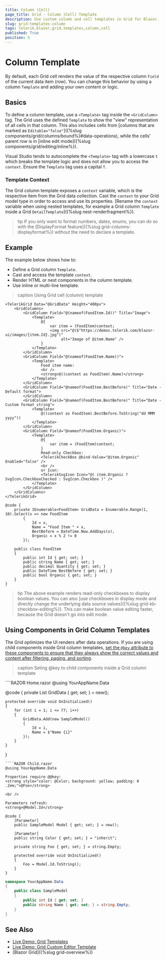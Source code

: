 ```yaml
---
title: Column (Cell)
page_title: Grid - Column (Cell) Template
description: Use custom column and cell templates in Grid for Blazor.
slug: grid-templates-column
tags: telerik,blazor,grid,templates,column,cell
published: True
position: 5
---
```


# Column Template

By default, each Grid cell renders the value of the respective column `Field` of the current data item (row). You can change this behavior by using a column `Template` and adding your own content or logic.

## Basics

To define a column template, use a `<Template>` tag inside the `<GridColumn>` tag. The Grid uses the defined `Template` to show the "view" representation of all cells in that column. This also includes cells from [columns that are marked as `Editable="false"`]({%slug components/grid/columns/bound%}#data-operations), while the cells' parent row is in [inline edit mode]({%slug components/grid/editing/inline%}).

Visual Studio tends to autocomplete the `<Template>` tag with a lowercase `t` which breaks the template logic and does not allow you to access the `context`. Ensure the `Template` tag uses a capital `T`. 

### Template Context

The Grid column template exposes a `context` variable, which is the respective item from the Grid data collection. Cast the `context` to your Grid model type in order to access and use its properties. [Rename the `context` variable when using nested templates, for example a Grid column `Template` inside a Grid `DetailTemplate`]({%slug nest-renderfragment%}).

>tip If you only want to format numbers, dates, enums, you can do so with the [DisplayFormat feature]({%slug grid-columns-displayformat%}) without the need to declare a template.

## Example

The example below shows how to:

* Define a Grid column `Template`.
* Cast and access the template `context`.
* Render HTML or nest components in the column template.
* Use inline or multi-line template.

>caption Using Grid cell (column) template

````RAZOR
<TelerikGrid Data="@GridData" Height="400px">
    <GridColumns>
        <GridColumn Field="@(nameof(FoodItem.Id))" Title="Image">
            <Template>
                @{
                    var item = (FoodItem)context;
                    <img src="@($"https://demos.telerik.com/blazor-ui/images/{item.Id}.jpg")"
                         alt="Image of @item.Name" />
                }
            </Template>
        </GridColumn>
        <GridColumn Field="@(nameof(FoodItem.Name))">
            <Template>
                Food item name:
                <br />
                <strong>@((context as FoodItem).Name)</strong>
            </Template>
        </GridColumn>
        <GridColumn Field="@nameof(FoodItem.BestBefore)" Title="Date - Default format">
        </GridColumn>
        <GridColumn Field="@nameof(FoodItem.BestBefore)" Title="Date - Custom format string">
            <Template>
                @((context as FoodItem).BestBefore.ToString("dd MMM yyyy"))
            </Template>
        </GridColumn>
        <GridColumn Field="@nameof(FoodItem.Organic)">
            <Template>
                @{
                    var item = (FoodItem)context;
                }
                Read-only Checkbox:
                <TelerikCheckBox @bind-Value="@item.Organic" Enabled="false" />
                <br />
                or Icon:
                <TelerikSvgIcon Icon="@( item.Organic ? SvgIcon.CheckboxChecked : SvgIcon.Checkbox )" />
            </Template>
        </GridColumn>
    </GridColumns>
</TelerikGrid>

@code {
    private IEnumerable<FoodItem> GridData = Enumerable.Range(1, 10).Select(x => new FoodItem
        {
            Id = x,
            Name = "Food Item " + x,
            BestBefore = DateTime.Now.AddDays(x),
            Organic = x % 2 != 0
        });

    public class FoodItem
    {
        public int Id { get; set; }
        public string Name { get; set; }
        public decimal Quantity { get; set; }
        public DateTime BestBefore { get; set; }
        public bool Organic { get; set; }
    }
}
````

>tip The above example renders read-only checkboxes to display boolean values. You can also [use checkboxes in display mode and directly change the underlying data source values]({%slug grid-kb-checkbox-editing%}). This can make boolean value editing faster, because the Grid doesn't go into edit mode.

## Using Components in Grid Column Templates

The Grid optimizes the UI renders after data operations. If you are using child components inside Grid column templates, <a href="https://learn.microsoft.com/en-us/aspnet/core/blazor/components/element-component-model-relationships" target="_blank">set the `@key` attribute to these components to ensure that they always show the correct values and content after filtering, paging, and sorting</a>.

>caption Seting @key to child components inside a Grid column template
<div class="skip-repl"></div>
````RAZOR Home.razor
@using YourAppName.Data

<TelerikGrid Data="@GridData"
             TItem="@SampleModel"
             FilterMode="GridFilterMode.FilterRow"
             Pageable="true"
             PageSize="5"
             Sortable="true">
    <GridColumns>
        <GridColumn Field="@nameof(SampleModel.Name)" Title="Template with Key">
            <Template>
                @{ var dataItem = (SampleModel)context; }
                <Child @key="@dataItem" Model="@dataItem" Color="green" />
            </Template>
        </GridColumn>
        <GridColumn Field="@nameof(SampleModel.Name)" Title="Template without Key">
            <Template>
                @{ var dataItem = (SampleModel)context; }
                <Child Model="@dataItem" Color="red" />
            </Template>
        </GridColumn>
    </GridColumns>
</TelerikGrid>

@code {
    private List<SampleModel> GridData { get; set; } = new();

    protected override void OnInitialized()
    {
        for (int i = 1; i <= 77; i++)
        {
            GridData.Add(new SampleModel()
            {
                Id = i,
                Name = $"Name {i}"
            });
        }
    }
}
````
````RAZOR Child.razor
@using YourAppName.Data

Properties require @@key:
<strong style="color: @Color; background: yellow; padding: 0 .2em;">@Foo</strong>

<br />

Parameters refresh:
<strong>@Model.Id</strong>

@code {
    [Parameter]
    public SampleModel Model { get; set; } = new();

    [Parameter]
    public string Color { get; set; } = "inherit";

    private string Foo { get; set; } = string.Empty;

    protected override void OnInitialized()
    {
        Foo = Model.Id.ToString();
    }
}
````
````C# SampleModel.cs
namespace YourAppName.Data
{
    public class SampleModel
    {
        public int Id { get; set; }
        public string Name { get; set; } = string.Empty;
    }
}
````

## See Also

* [Live Demo: Grid Templates](https://demos.telerik.com/blazor-ui/grid/templates)
* [Live Demo: Grid Custom Editor Template](https://demos.telerik.com/blazor-ui/grid/custom-editor)
* [Blazor Grid]({%slug grid-overview%})
